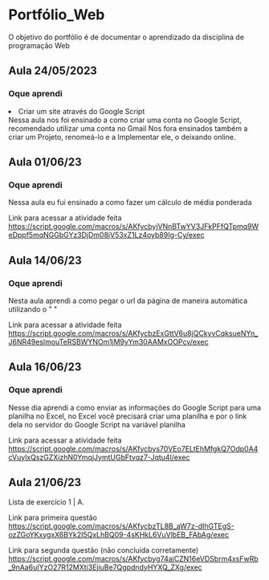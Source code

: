 # Portfólio_Web
O objetivo do portfólio é de documentar o aprendizado da disciplina de programação Web

<h2> Aula 24/05/2023 </h2>
<h3> Oque aprendi </h3>

<li> Criar um site através do Google Script </li>
 Nessa aula nos foi ensinado a como criar uma conta no Google Script, recomendado utilizar uma conta no Gmail
 Nos fora ensinados também a criar um Projeto, renomeá-lo e a Implementar ele, o deixando online.

<h2> Aula 01/06/23</h2>
<h3> Oque aprendi </h3>
 Nessa aula eu fui ensinado a como fazer um cálculo de média ponderada

 Link para acessar a atividade feita 
 https://script.google.com/macros/s/AKfycbyjVNnBTwYV3JFkPFfQTpmq9WeDppf5mqNGGbGYz3DjDm08jV53xZ1Lz4oyb89Ig-Cy/exec

 <h2> Aula 14/06/23</h2>
 <h3> Oque aprendi </h3>
 Nesta aula aprendi a como pegar o url da página de maneira automática utilizando o " <? var url = getUrl() ?> "

 Link para acessar a atividade feita
 https://script.google.com/macros/s/AKfycbzExGttV6u8jQCkyvCqksueNYn_J6NR49eslmouTeRSBWYNOm1jM9yYm30AAMxOOPcv/exec

 <h2> Aula 16/06/23</h2>
 <h3> Oque aprendi </h3>
 Nesse dia aprendi a como enviar as informações do Google Script para uma planilha no Excel, no Excel você precisará criar uma planilha
 e por o link dela no servidor do Google Script na variável planilha

 Link para acessar a atividade feita
 https://script.google.com/macros/s/AKfycbys70VEo7ELtEhMfgkQ7Odp0A4cVuylxQszGZXizhN0YmqjJymtUGbFtvqz7-Jqtu4l/exec

 <h2> Aula 21/06/23</h2>
 Lista de exercício 1 | A.

 Link para primeira questão
 https://script.google.com/macros/s/AKfycbzTL8B_aW7z-dIhGTEgS-ozZGoYKxygxX6BYk2I5QxLhBQ09-4sKHkL6VuVlbEB_FAbAg/exec

 Link para segunda questão (não concluída corretamente)
 https://script.google.com/macros/s/AKfycbyg74ajCZN16eVDSbrm4xsFwRb_9nAa6uIYzO27R12MXti3EjiuBe7QgpdndyHYXQ_ZXg/exec



 
